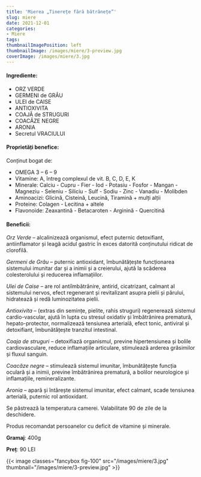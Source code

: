 ```yaml
---
title: 'Mierea „Tinerețe fără bătrânețe”'
slug: miere
date: 2021-12-01
categories:
- Miere 
tags:
thumbnailImagePosition: left
thumbnailImage: /images/miere/3-preview.jpg
coverImage: /images/miere/3.jpg
---
```

<!--more-->
#### Ingrediente:
- ORZ VERDE
- GERMENI de GRÂU
- ULEI de CAISE
- ANTIOXIVITA
- COAJĂ de STRUGURI
- COACĂZE NEGRE
- ARONIA
- Secretul VRACIULUI

#### Proprietăți benefice:
Conținut bogat de:
- OMEGA 3 – 6 – 9
- Vitamine: A, întreg complexul de vit. B, C, D, E, K
- Minerale: Calciu - Cupru - Fier - Iod - Potasiu - Fosfor - Mangan - Magneziu - Seleniu - Siliciu - Sulf - Sodiu -  Zinc - Vanadiu - Molibden
- Aminoacizi: Glicină, Cisteină, Leucină, Tiramină + mulți alții
- Proteine: Colagen - Lecitina + altele
- Flavonoide: Zeaxantină - Betacaroten - Arginină - Quercitină

#### Beneficii:
_Orz Verde_ – alcalinizează organismul, efect puternic detoxifiant, antiinflamator și leagă acidul gastric în exces datorită conținutului ridicat de clorofilă.

_Germeni de Grâu_ – puternic antioxidant, îmbunătățește funcționarea sistemului imunitar dar și a inimii și a creierului, ajută la scăderea colesterolului și reducerea inflamațiilor.

_Ulei de Caise_ – are rol antiîmbătrânire, antirid, cicatrizant, calmant al sistemului nervos, efect regenerant și revitalizant asupra pielii și părului, hidratează și redă luminozitatea pielii.

_Antioxivita_ – (extras din semințe, pielite, rahis struguri) regenerează sistemul cardio-vascular, ajută în lupta cu stresul oxidativ și îmbătrânirea prematură, hepato-protector, normalizează tensiunea arterială, efect tonic, antiviral și detoxifiant, îmbunătățește tranzitul intestinal.

_Coaja de struguri_ – detoxifiază organismul, previne hipertensiunea și bolile cardiovasculare, reduce inflamațiile articulare, stimulează arderea grăsimilor și fluxul sanguin.

_Coacăze negre_ – stimulează sistemul imunitar, îmbunătățește funcția oculară și a inimii, previne îmbătrânirea prematură, a bolilor neurologice și inflamațiile, remineralizante.

_Aronia_ – apară și întărește sistemul imunitar, efect calmant, scade tensiunea arterială, puternic rol antioxidant.

Se păstrează la temperatura camerei. Valabilitate 90 de zile de la deschidere.

Produs recomandat persoanelor cu deficit de vitamine și minerale.

**Gramaj**: 400g

**Preț**: 90 LEI

{{< image classes="fancybox fig-100" src="/images/miere/3.jpg" thumbnail="/images/miere/3-preview.jpg" >}}
